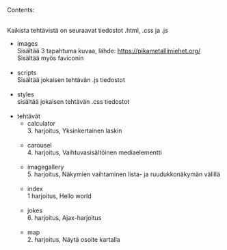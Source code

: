 Contents:<br><br>

Kaikista tehtävistä on seuraavat tiedostot .html, .css ja .js

- images<br>
  Sisältää 3 tapahtuma kuvaa, lähde: https://pikametallimiehet.org/<br>
  Sisältää myös faviconin<br><br>
- scripts<br>
  Sisältää jokaisen tehtävän .js tiedostot<br><br>
- styles<br>
  sisältää jokaisen tehtävän .css tiedostot<br><br>
- tehtävät<br>
  - calculator<br>
    3. harjoitus, Yksinkertainen laskin<br><br>
  - carousel<br>
    4. harjoitus, Vaihtuvasisältöinen mediaelementti<br><br>
  - imagegallery<br>
    5. harjoitus, Näkymien vaihtaminen lista- ja ruudukkonäkymän välillä<br><br>
  - index<br>
    1 harjoitus, Hello world<br><br>
  - jokes<br>
    6. harjoitus, Ajax-harjoitus<br><br>
  - map<br>
    2. harjoitus, Näytä osoite kartalla<br><br>
